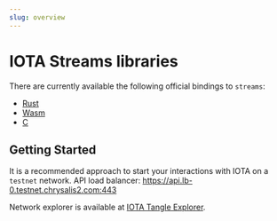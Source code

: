 ```yaml
---
slug: overview
---
```


# IOTA Streams libraries

There are currently available the following official bindings to `streams`:

- [Rust](rust/overview) 
- [Wasm](wasm/overview) 
- [C](c/overview) 

## Getting Started

It is a recommended approach to start your interactions with IOTA on a `testnet` network. API load balancer: https://api.lb-0.testnet.chrysalis2.com:443

Network explorer is available at [IOTA Tangle Explorer](https://explorer.iota.org/testnet).